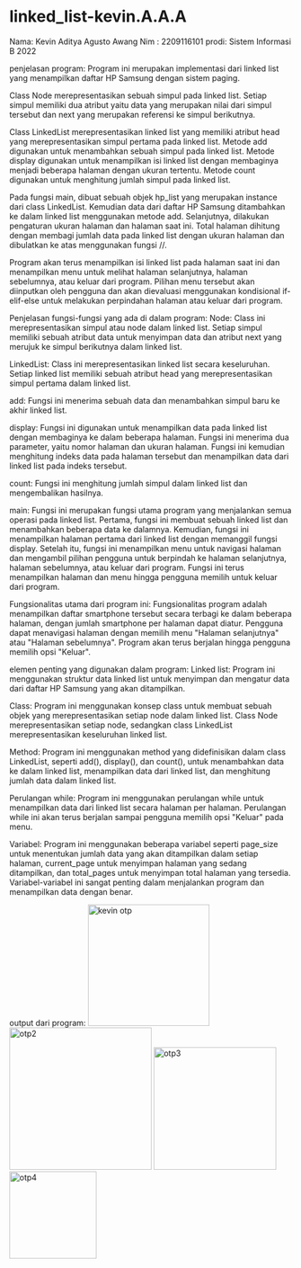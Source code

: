 # linked_list-kevin.A.A.A

Nama: Kevin Aditya Agusto Awang
Nim : 2209116101
prodi: Sistem Informasi B 2022

penjelasan program:
Program ini merupakan implementasi dari linked list yang menampilkan daftar HP Samsung dengan sistem paging.

Class Node merepresentasikan sebuah simpul pada linked list. Setiap simpul memiliki dua atribut yaitu data yang merupakan nilai dari simpul tersebut dan next yang merupakan referensi ke simpul berikutnya.

Class LinkedList merepresentasikan linked list yang memiliki atribut head yang merepresentasikan simpul pertama pada linked list. Metode add digunakan untuk menambahkan sebuah simpul pada linked list. Metode display digunakan untuk menampilkan isi linked list dengan membaginya menjadi beberapa halaman dengan ukuran tertentu. Metode count digunakan untuk menghitung jumlah simpul pada linked list.

Pada fungsi main, dibuat sebuah objek hp_list yang merupakan instance dari class LinkedList. Kemudian data dari daftar HP Samsung ditambahkan ke dalam linked list menggunakan metode add. Selanjutnya, dilakukan pengaturan ukuran halaman dan halaman saat ini. Total halaman dihitung dengan membagi jumlah data pada linked list dengan ukuran halaman dan dibulatkan ke atas menggunakan fungsi //.

Program akan terus menampilkan isi linked list pada halaman saat ini dan menampilkan menu untuk melihat halaman selanjutnya, halaman sebelumnya, atau keluar dari program. Pilihan menu tersebut akan diinputkan oleh pengguna dan akan dievaluasi menggunakan kondisional if-elif-else untuk melakukan perpindahan halaman atau keluar dari program.

Penjelasan fungsi-fungsi yang ada di dalam program:
Node: Class ini merepresentasikan simpul atau node dalam linked list. Setiap simpul memiliki sebuah atribut data untuk menyimpan data dan atribut next yang merujuk ke simpul berikutnya dalam linked list.

LinkedList: Class ini merepresentasikan linked list secara keseluruhan. Setiap linked list memiliki sebuah atribut head yang merepresentasikan simpul pertama dalam linked list.

add: Fungsi ini menerima sebuah data dan menambahkan simpul baru ke akhir linked list.

display: Fungsi ini digunakan untuk menampilkan data pada linked list dengan membaginya ke dalam beberapa halaman. Fungsi ini menerima dua parameter, yaitu nomor halaman dan ukuran halaman. Fungsi ini kemudian menghitung indeks data pada halaman tersebut dan menampilkan data dari linked list pada indeks tersebut.

count: Fungsi ini menghitung jumlah simpul dalam linked list dan mengembalikan hasilnya.

main: Fungsi ini merupakan fungsi utama program yang menjalankan semua operasi pada linked list. Pertama, fungsi ini membuat sebuah linked list dan menambahkan beberapa data ke dalamnya. Kemudian, fungsi ini menampilkan halaman pertama dari linked list dengan memanggil fungsi display. Setelah itu, fungsi ini menampilkan menu untuk navigasi halaman dan mengambil pilihan pengguna untuk berpindah ke halaman selanjutnya, halaman sebelumnya, atau keluar dari program. Fungsi ini terus menampilkan halaman dan menu hingga pengguna memilih untuk keluar dari program.

Fungsionalitas utama dari program ini:
Fungsionalitas program adalah menampilkan daftar smartphone tersebut secara terbagi ke dalam beberapa halaman, dengan jumlah smartphone per halaman dapat diatur. Pengguna dapat menavigasi halaman dengan memilih menu "Halaman selanjutnya" atau "Halaman sebelumnya". Program akan terus berjalan hingga pengguna memilih opsi "Keluar".

elemen penting yang digunakan dalam program:
Linked list: Program ini menggunakan struktur data linked list untuk menyimpan dan mengatur data dari daftar HP Samsung yang akan ditampilkan.

Class: Program ini menggunakan konsep class untuk membuat sebuah objek yang merepresentasikan setiap node dalam linked list. Class Node merepresentasikan setiap node, sedangkan class LinkedList merepresentasikan keseluruhan linked list.

Method: Program ini menggunakan method yang didefinisikan dalam class LinkedList, seperti add(), display(), dan count(), untuk menambahkan data ke dalam linked list, menampilkan data dari linked list, dan menghitung jumlah data dalam linked list.

Perulangan while: Program ini menggunakan perulangan while untuk menampilkan data dari linked list secara halaman per halaman. Perulangan while ini akan terus berjalan sampai pengguna memilih opsi "Keluar" pada menu.

Variabel: Program ini menggunakan beberapa variabel seperti page_size untuk menentukan jumlah data yang akan ditampilkan dalam setiap halaman, current_page untuk menyimpan halaman yang sedang ditampilkan, dan total_pages untuk menyimpan total halaman yang tersedia. Variabel-variabel ini sangat penting dalam menjalankan program dan menampilkan data dengan benar.

output dari program:
<img width="216" alt="kevin otp" src="https://user-images.githubusercontent.com/126884174/225960403-747847d8-09d2-4b11-aa6b-b060772570d9.png">
<img width="253" alt="otp2" src="https://user-images.githubusercontent.com/126884174/225960502-65844248-9a90-4c39-ad6f-9033425bf0ad.png">
<img width="218" alt="otp3" src="https://user-images.githubusercontent.com/126884174/225960546-41d53d94-cc35-4936-b0a3-2663ccde9c8f.png">
<img width="155" alt="otp4" src="https://user-images.githubusercontent.com/126884174/225960618-1dacacfb-b5cb-4d41-bbf0-97c2176888e8.png">
